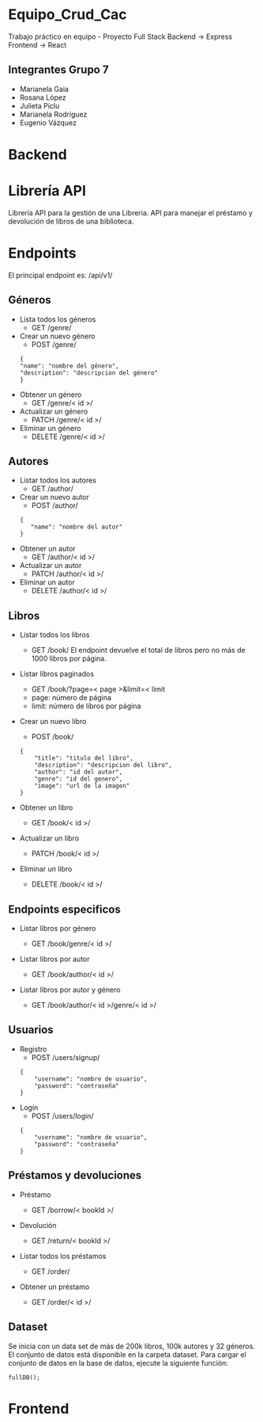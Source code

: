 # Equipo_Crud_Cac
Trabajo práctico en equipo - Proyecto Full Stack
Backend -> Express
Frontend -> React

## Integrantes Grupo 7
- Marianela Gaia
- Rosana López
- Julieta Piclu
- Marianela Rodríguez
- Eugenio Vázquez

# Backend

# Librería API
Librería API para la gestión de una Libreria. API para manejar el préstamo y devolución de libros de una biblioteca.

# Endpoints

El principal endpoint es:
<server>/api/v1/

## Géneros
- Lista todos los géneros
    - GET /genre/
- Crear un nuevo género
    - POST /genre/
    ```
    {
    "name": "nombre del género",
    "description": "descripcion del género"
    }
    ```
- Obtener un género
    - GET /genre/< id >/
- Actualizar un género
    - PATCH /genre/< id >/
- Eliminar un género
    - DELETE /genre/< id >/

## Autores
- Listar todos los autores
    - GET /author/
- Crear un nuevo autor
    - POST /author/
    ```
    {
       "name": "nombre del autor"
    }
    ```
- Obtener un autor
    - GET /author/< id >/
- Actualizar un autor
    - PATCH /author/< id >/
- Eliminar un autor
    - DELETE /author/< id >/

## Libros
- Listar todos los libros
    - GET /book/
    El endpoint devuelve el total de libros pero no más de 1000 libros por página.

- Listar libros paginados
    - GET /book/?page=< page >&limit=< limit
    - page: número de página
    - limit: número de libros por página

- Crear un nuevo libro
    - POST /book/
    ```
    {
        "title": "titulo del libro",
        "description": "descripcion del libro",
        "author": "id del autor",
        "genre": "id del genero",
        "image": "url de la imagen"
    }
    ```
- Obtener un libro
    - GET /book/< id >/
- Actualizar un libro
    - PATCH /book/< id >/
- Eliminar un libro
    - DELETE /book/< id >/

## Endpoints especificos

- Listar libros por género
    - GET /book/genre/< id >/

- Listar libros por autor
    - GET /book/author/< id >/

- Listar libros por autor y género
    - GET /book/author/< id >/genre/< id >/

## Usuarios
- Registro
    - POST /users/signup/
    ```
    {
        "username": "nombre de usuario",
        "password": "contraseña"
    }
    ```
- Login
    - POST /users/login/
    ```
    {
        "username": "nombre de usuario",
        "password": "contraseña"
    }
    ```

## Préstamos y devoluciones
- Préstamo
    - GET /borrow/< bookId >/

- Devolución
    - GET /return/< bookId >/


- Listar todos los préstamos
    - GET /order/

- Obtener un préstamo
    - GET /order/< id >/


## Dataset

Se inicia con un data set de más de 200k libros, 100k autores y 32 géneros. El conjunto de datos está disponible en la carpeta dataset. Para cargar el conjunto de datos en la base de datos, ejecute la siguiente función:

```
fullDB();
```

# Frontend